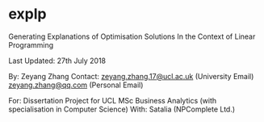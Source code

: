# explp

Generating Explanations of Optimisation Solutions
In the Context of Linear Programming

Last Updated: 
27th July 2018

By:       Zeyang Zhang
Contact:  zeyang.zhang.17@ucl.ac.uk (University Email)
          zeyang.zhang@qq.com (Personal Email)

For:      Dissertation Project for UCL MSc Business Analytics (with specialisation in Computer Science)
With:     Satalia (NPComplete Ltd.)
